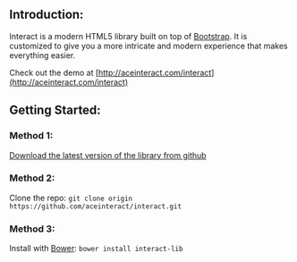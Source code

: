## Introduction:

Interact is a modern HTML5 library built on top of [Bootstrap](http://getbootstrap.com). It is customized to give you a more intricate and modern experience that makes everything easier.

Check out the demo at [http://aceinteract.com/interact](http://aceinteract.com/interact)

## Getting Started:

### Method 1:
[Download the latest version of the library from github]()

### Method 2:
Clone the repo: `git clone origin https://github.com/aceinteract/interact.git`

### Method 3:
Install with [Bower](http://bower.io): `bower install interact-lib`


